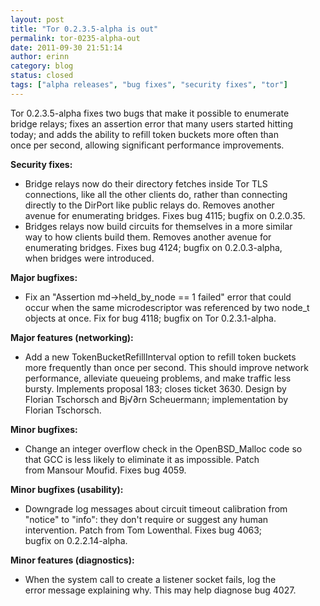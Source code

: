 ```yaml
---
layout: post
title: "Tor 0.2.3.5-alpha is out"
permalink: tor-0235-alpha-out
date: 2011-09-30 21:51:14
author: erinn
category: blog
status: closed
tags: ["alpha releases", "bug fixes", "security fixes", "tor"]
---
```


Tor 0.2.3.5-alpha fixes two bugs that make it possible to enumerate  
 bridge relays; fixes an assertion error that many users started hitting  
 today; and adds the ability to refill token buckets more often than  
 once per second, allowing significant performance improvements.

**Security fixes:**

-   Bridge relays now do their directory fetches inside Tor TLS  
     connections, like all the other clients do, rather than connecting  
     directly to the DirPort like public relays do. Removes another  
     avenue for enumerating bridges. Fixes bug 4115; bugfix on 0.2.0.35.
-   Bridges relays now build circuits for themselves in a more similar  
     way to how clients build them. Removes another avenue for  
     enumerating bridges. Fixes bug 4124; bugfix on 0.2.0.3-alpha,  
     when bridges were introduced.

**Major bugfixes:**

-   Fix an "Assertion md-\>held\_by\_node == 1 failed" error that could  
     occur when the same microdescriptor was referenced by two node\_t  
     objects at once. Fix for bug 4118; bugfix on Tor 0.2.3.1-alpha.

**Major features (networking):**

-   Add a new TokenBucketRefillInterval option to refill token buckets  
     more frequently than once per second. This should improve network  
     performance, alleviate queueing problems, and make traffic less  
     bursty. Implements proposal 183; closes ticket 3630. Design by  
     Florian Tschorsch and Bj√∂rn Scheuermann; implementation by  
     Florian Tschorsch.

**Minor bugfixes:**

-   Change an integer overflow check in the OpenBSD\_Malloc code so  
     that GCC is less likely to eliminate it as impossible. Patch  
     from Mansour Moufid. Fixes bug 4059.

**Minor bugfixes (usability):**

-   Downgrade log messages about circuit timeout calibration from  
     "notice" to "info": they don't require or suggest any human  
     intervention. Patch from Tom Lowenthal. Fixes bug 4063;  
     bugfix on 0.2.2.14-alpha.

**Minor features (diagnostics):**

-   When the system call to create a listener socket fails, log the  
     error message explaining why. This may help diagnose bug 4027.

